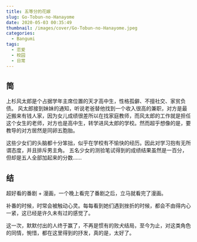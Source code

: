 ```yaml
---
title: 五等分的花嫁
slug: Go-Tobun-no-Hanayome
date: 2020-05-03 00:35:49
thumbnail: /images/cover/Go-Tobun-no-Hanayome.jpeg
categories:
  - Bangumi
tags:
  - 恋爱
  - 校园
  - 日常
---
```


## 简

上杉风太郎是个占据学年主席位置的天才高中生，性格孤僻、不擅社交、家贫负债。
风太郎接到妹妹的通知，听说老爸替他找到一个收入很高的兼职，对方是最近搬来有钱人家，因为女儿成绩很差所以在找家庭教师，而风太郎的工作就是担任这个女生的老师，对方也是高中生，转学进风太郎的学校。然而超乎想像的是，要教导的对方居然是同卵五胞胎。

这些少女们的头脑都十分笨拙，似乎在学校有不愉快的经历。因此对学习抱有无所谓态度，并且排斥男主角。
五名少女的测验笔试得到的成绩结果虽然是一百分，但却是五人全部加起来的分数……

## 结

超好看的番剧 + 漫画，一个晚上看完了番剧之后，立马就看完了漫画。

补番的时候，时常会被触动心灵。每每看到她们遇到挫折的时候，都会不由得内心一紧，这已经是许久未有过的感觉了。

这一次，默默付出的人终于赢了，不再是惯有的败犬结局，至今为止，对这类角色的同情，惋惜，都在这里得到的抒发，真的是，太好了。
